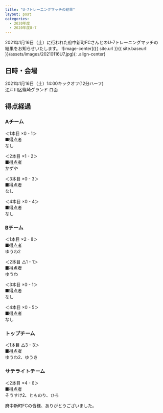 ```yaml
---
title: "U-7トレーニングマッチの結果"
layout: post
categories:
  - 2020年度
  - 2020年度U-7
---
```


2021年1月16日（土）に行われた府中新町FCさんとのU-7トレーニングマッチの結果をお知らせいたします。
![image-center]({{ site.url }}{{ site.baseurl }}/assets/images/20210116U7.jpg){: .align-center}

## 日時・会場

2021年1月16日（土）14:00キックオフ(12分ハーフ)<br>
江戸川区篠崎グランド ロ面

## 得点経過

### Aチーム

＜1本目 ×0 - 1＞<br>
■得点者<br>
なし

＜2本目 ×1 - 2＞<br>
■得点者<br>
かずや

＜3本目 ×0 - 3＞<br>
■得点者<br>
なし

＜4本目 ×0 - 4＞<br>
■得点者<br>
なし

### Bチーム

＜1本目 ×2 - 8＞<br>
■得点者<br>
ゆうわ2

＜2本目 △1 - 1＞<br>
■得点者<br>
ゆうわ

＜3本目 ×0 - 1＞<br>
■得点者<br>
なし

＜4本目 ×0 - 5＞<br>
■得点者<br>
なし

### トップチーム

＜1本目 △3 - 3＞<br>
■得点者<br>
ゆうわ2、ゆうき

### サテライトチーム

＜2本目 ×4 - 6＞<br>
■得点者<br>
そうすけ2、とものり、ひろ


府中新町FCの皆様、ありがとうございました。

